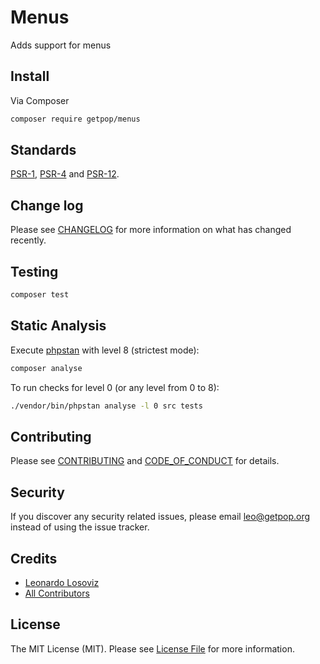 # Menus

<!--
[![Latest Version on Packagist][ico-version]][link-packagist]
[![Software License][ico-license]](LICENSE.md)
[![Build Status][ico-travis]][link-travis]
[![Coverage Status][ico-scrutinizer]][link-scrutinizer]
[![Quality Score][ico-code-quality]][link-code-quality]
[![Total Downloads][ico-downloads]][link-downloads]
-->

Adds support for menus

## Install

Via Composer

``` bash
composer require getpop/menus
```

<!--
## Usage

``` php
```
-->

## Standards

[PSR-1](https://www.php-fig.org/psr/psr-1), [PSR-4](https://www.php-fig.org/psr/psr-4) and [PSR-12](https://www.php-fig.org/psr/psr-12).

## Change log

Please see [CHANGELOG](CHANGELOG.md) for more information on what has changed recently.

## Testing

``` bash
composer test
```

## Static Analysis

Execute [phpstan](https://github.com/phpstan/phpstan) with level 8 (strictest mode):

``` bash
composer analyse
```

To run checks for level 0 (or any level from 0 to 8):

``` bash
./vendor/bin/phpstan analyse -l 0 src tests
```

## Contributing

Please see [CONTRIBUTING](CONTRIBUTING.md) and [CODE_OF_CONDUCT](CODE_OF_CONDUCT.md) for details.

## Security

If you discover any security related issues, please email leo@getpop.org instead of using the issue tracker.

## Credits

- [Leonardo Losoviz][link-author]
- [All Contributors][link-contributors]

## License

The MIT License (MIT). Please see [License File](LICENSE.md) for more information.

[ico-version]: https://img.shields.io/packagist/v/getpop/menus.svg?style=flat-square
[ico-license]: https://img.shields.io/badge/license-MIT-brightgreen.svg?style=flat-square
[ico-travis]: https://img.shields.io/travis/getpop/menus/master.svg?style=flat-square
[ico-scrutinizer]: https://img.shields.io/scrutinizer/coverage/g/getpop/menus.svg?style=flat-square
[ico-code-quality]: https://img.shields.io/scrutinizer/g/getpop/menus.svg?style=flat-square
[ico-downloads]: https://img.shields.io/packagist/dt/getpop/menus.svg?style=flat-square

[link-packagist]: https://packagist.org/packages/getpop/menus
[link-travis]: https://travis-ci.org/getpop/menus
[link-scrutinizer]: https://scrutinizer-ci.com/g/getpop/menus/code-structure
[link-code-quality]: https://scrutinizer-ci.com/g/getpop/menus
[link-downloads]: https://packagist.org/packages/getpop/menus
[link-author]: https://github.com/leoloso
[link-contributors]: ../../contributors
